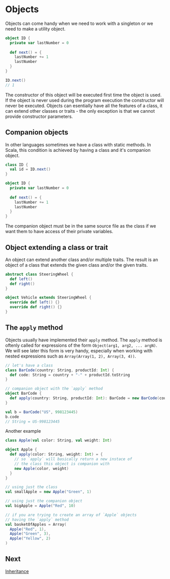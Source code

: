Objects
=======
Objects can come handy when we need to work with a singleton or we need to make a utility object. 

```scala 
object ID {
  private var lastNumber = 0 
  
  def next() = {
    lastNumber += 1
    lastNumber
  }
}

ID.next()
// 1
```

The constructor of this object will be executed first time the object is used. If the object is never used during the program execution the constructor will never be executed. Objects can esentially have all the features of a class, it can extend other classes or traits - the only exception is that we cannot provide constructor parameters. 

Companion objects
-----------------
In other languages sometimes we have a class with static methods. In Scala, this condition is achieved by having a class and it's companion object.

```scala 
class ID {
  val id = ID.next()
}

object ID {
  private var lastNumber = 0 
  
  def next() = {
    lastNumber += 1
    lastNumber
  }
}
```

The companion object must be in the same source file as the class if we want them to have access of their private variables.


Object extending a class or trait
---------------------------------
An object can extend another class and/or multiple traits. The result is an object of a class that extends the given class and/or the given traits.

```scala 
abstract class SteeringWheel {
  def left()
  def right()
}

object Vehicle extends SteeringWheel {
  override def left() {}
  override def right() {}
}
```

The `apply` method
------------------
Objects usually have implemented their `apply` method. The `apply` method is oftenly called for expressions of the form `Object(arg1, arg2, ... argN)`. We will see later this form is very handy, especially when working with nested expressions such as `Array(Array(1, 2), Array(3, 4))`.

```scala
// let's have a class
class BarCode(country: String, productId: Int) {
  def code: String = country + "-" + productId.toString
}

// companion object with the `apply` method
object BarCode {
  def apply(country: String, productId: Int): BarCode = new BarCode(country, productId)
}

val b = BarCode("US", 998123445)
b.code
// String = US-998123445
```

Another example

```scala
class Apple(val color: String, val weight: Int)

object Apple {
  def apply(color: String, weight: Int) = {
    // so `apply` will basically return a new instace of 
    // the class this object is companion with
    new Apple(color, weight)
  }
}

// using just the class 
val smallApple = new Apple("Green", 1)

// using just the companion object
val bigApple = Apple("Red", 10)

// if you are trying to create an array of `Apple` objects
// having the `apply` method
val basketOfApples = Array(
  Apple("Red", 1), 
  Apple("Green", 3), 
  Apple("Yellow", 2)
)
```

Next
----
[Inheritance](inheritance.md)
